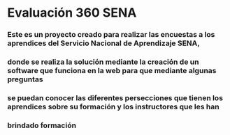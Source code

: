 # Evaluación 360 SENA

### **Este es un proyecto creado para realizar las encuestas a los aprendices del Servicio Nacional de Aprendizaje SENA,**
### **donde se realiza la solución mediante la creación de un software que funciona en la web para que mediante algunas preguntas**
### **se puedan conocer las diferentes persecciones que tienen los aprendices sobre su formación y los instructores que les han**
### **brindado formación**
